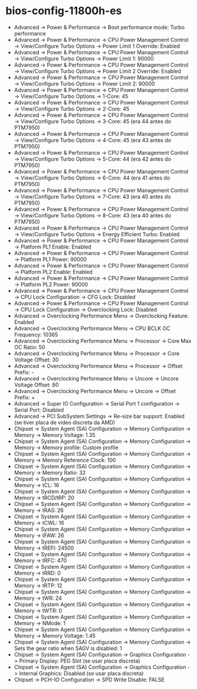 # bios-config-11800h-es

- Advanced -> Power & Performance -> Boot performance mode: Turbo performance
- Advanced -> Power & Performance -> CPU Power Management Control -> View/Configure Turbo Options -> Power Limit 1 Override: Enabled
- Advanced -> Power & Performance -> CPU Power Management Control -> View/Configure Turbo Options -> Power Limit 1: 90000
- Advanced -> Power & Performance -> CPU Power Management Control -> View/Configure Turbo Options -> Power Limit 2 Override: Enabled
- Advanced -> Power & Performance -> CPU Power Management Control -> View/Configure Turbo Options -> Power Limit 2: 90000
- Advanced -> Power & Performance -> CPU Power Management Control -> View/Configure Turbo Options -> 1-Core: 45
- Advanced -> Power & Performance -> CPU Power Management Control -> View/Configure Turbo Options -> 2-Core: 45
- Advanced -> Power & Performance -> CPU Power Management Control -> View/Configure Turbo Options -> 3-Core: 45 (era 44 antes do PTM7950)
- Advanced -> Power & Performance -> CPU Power Management Control -> View/Configure Turbo Options -> 4-Core: 45 (era 43 antes do PTM7950)
- Advanced -> Power & Performance -> CPU Power Management Control -> View/Configure Turbo Options -> 5-Core: 44 (era 42 antes do PTM7950)
- Advanced -> Power & Performance -> CPU Power Management Control -> View/Configure Turbo Options -> 6-Core: 44 (era 41 antes do PTM7950)
- Advanced -> Power & Performance -> CPU Power Management Control -> View/Configure Turbo Options -> 7-Core: 43 (era 40 antes do PTM7950)
- Advanced -> Power & Performance -> CPU Power Management Control -> View/Configure Turbo Options -> 8-Core: 43 (era 40 antes do PTM7950)
- Advanced -> Power & Performance -> CPU Power Management Control -> View/Configure Turbo Options -> Energy Efficient Turbo: Enabled
- Advanced -> Power & Performance -> CPU Power Management Control -> Platform PL1 Enable: Enabled
- Advanced -> Power & Performance -> CPU Power Management Control -> Platform PL1 Power: 90000
- Advanced -> Power & Performance -> CPU Power Management Control -> Platform PL2 Enable: Enabled
- Advanced -> Power & Performance -> CPU Power Management Control -> Platform PL2 Power: 90000
- Advanced -> Power & Performance -> CPU Power Management Control -> CPU Lock Configuration -> CFG Lock: Disabled
- Advanced -> Power & Performance -> CPU Power Management Control -> CPU Lock Configuration -> Overclocking Lock: Disabled
- Advanced -> Overclocking Performance Menu -> Overclocking Feature: Enabled
- Advanced -> Overclocking Performance Menu -> CPU BCLK OC Frequency: 10365
- Advanced -> Overclocking Performance Menu -> Processor -> Core Max OC Ratio: 50
- Advanced -> Overclocking Performance Menu -> Processor -> Core Voltage Offset: 30
- Advanced -> Overclocking Performance Menu -> Processor -> Offset Prefix: -
- Advanced -> Overclocking Performance Menu -> Uncore -> Uncore Voltage Offset: 80
- Advanced -> Overclocking Performance Menu -> Uncore -> Offset Prefix: +
- Advanced -> Super IO Configuration -> Serial Port 1 configuration -> Serial Port: Disabled
- Advanced -> PCI SubSystem Settings -> Re-size bar support: Enabled (se tiver placa de video discreta da AMD)
- Chipset -> System Agent (SA) Configuration -> Memory Configuration -> Memory -> Memory Voltage: 1.35
- Chipset -> System Agent (SA) Configuration -> Memory Configuration -> Memory -> Memory profile: Custom profile
- Chipset -> System Agent (SA) Configuration -> Memory Configuration -> Memory -> Memory Reference Clock: 100
- Chipset -> System Agent (SA) Configuration -> Memory Configuration -> Memory -> Memory Ratio: 32
- Chipset -> System Agent (SA) Configuration -> Memory Configuration -> Memory -> tCL: 16
- Chipset -> System Agent (SA) Configuration -> Memory Configuration -> Memory -> tRCD/tRP: 20
- Chipset -> System Agent (SA) Configuration -> Memory Configuration -> Memory -> tRAS: 26
- Chipset -> System Agent (SA) Configuration -> Memory Configuration -> Memory -> tCWL: 16
- Chipset -> System Agent (SA) Configuration -> Memory Configuration -> Memory -> tFAW: 26
- Chipset -> System Agent (SA) Configuration -> Memory Configuration -> Memory -> tREFI: 24500
- Chipset -> System Agent (SA) Configuration -> Memory Configuration -> Memory -> tRFC: 470
- Chipset -> System Agent (SA) Configuration -> Memory Configuration -> Memory -> tRRD: 0
- Chipset -> System Agent (SA) Configuration -> Memory Configuration -> Memory -> tRTP: 12
- Chipset -> System Agent (SA) Configuration -> Memory Configuration -> Memory -> tWR: 24
- Chipset -> System Agent (SA) Configuration -> Memory Configuration -> Memory -> tWTR: 0
- Chipset -> System Agent (SA) Configuration -> Memory Configuration -> Memory -> NMode: 1
- Chipset -> System Agent (SA) Configuration -> Memory Configuration -> Memory -> Memory Voltage: 1.45
- Chipset -> System Agent (SA) Configuration -> Memory Configuration -> Sets the gear ratio when SAGV is disabled: 1
- Chipset -> System Agent (SA) Configuration -> Graphics Configuration -> Primary Display: PEG Slot (se usar placa discreta)
- Chipset -> System Agent (SA) Configuration -> Graphics Configuration -> Internal Graphics: Disabled (se usar placa discreta)
- Chipset -> PCH-IO Configuration -> SPD Write Disable: FALSE
